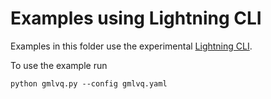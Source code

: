 # Examples using Lightning CLI

Examples in this folder use the experimental [Lightning CLI](https://pytorch-lightning.readthedocs.io/en/latest/common/lightning_cli.html).

To use the example run
```
python gmlvq.py --config gmlvq.yaml
```
